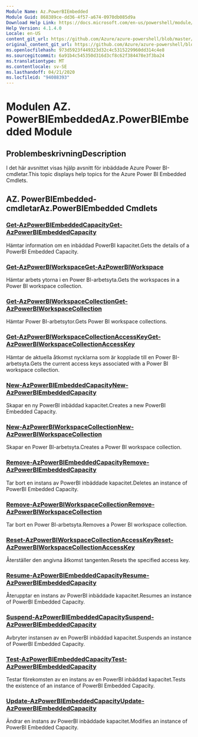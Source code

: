 ```yaml
---
Module Name: Az.PowerBIEmbedded
Module Guid: 868389ce-dd36-4f57-a674-0970db085d9a
Download Help Link: https://docs.microsoft.com/en-us/powershell/module/az.powerbiembedded
Help Version: 4.1.4.0
Locale: en-US
content_git_url: https://github.com/Azure/azure-powershell/blob/master/src/PowerBIEmbedded/PowerBIEmbedded/help/Az.PowerBIEmbedded.md
original_content_git_url: https://github.com/Azure/azure-powershell/blob/master/src/PowerBIEmbedded/PowerBIEmbedded/help/Az.PowerBIEmbedded.md
ms.openlocfilehash: 973d5923f449323d32c4c5315229960dd314c4e8
ms.sourcegitcommit: 6a91b4c545350d316d3cf8c62f384478e3f3ba24
ms.translationtype: MT
ms.contentlocale: sv-SE
ms.lasthandoff: 04/21/2020
ms.locfileid: "94088393"
---
```

# <span data-ttu-id="41416-101">Modulen AZ. PowerBIEmbedded</span><span class="sxs-lookup"><span data-stu-id="41416-101">Az.PowerBIEmbedded Module</span></span>
## <span data-ttu-id="41416-102">Problembeskrivning</span><span class="sxs-lookup"><span data-stu-id="41416-102">Description</span></span>
<span data-ttu-id="41416-103">I det här avsnittet visas hjälp avsnitt för inbäddade Azure Power BI-cmdletar.</span><span class="sxs-lookup"><span data-stu-id="41416-103">This topic displays help topics for the Azure Power BI Embedded Cmdlets.</span></span>

## <span data-ttu-id="41416-104">AZ. PowerBIEmbedded-cmdletar</span><span class="sxs-lookup"><span data-stu-id="41416-104">Az.PowerBIEmbedded Cmdlets</span></span>
### [<span data-ttu-id="41416-105">Get-AzPowerBIEmbeddedCapacity</span><span class="sxs-lookup"><span data-stu-id="41416-105">Get-AzPowerBIEmbeddedCapacity</span></span>](Get-AzPowerBIEmbeddedCapacity.md)
<span data-ttu-id="41416-106">Hämtar information om en inbäddad PowerBI kapacitet.</span><span class="sxs-lookup"><span data-stu-id="41416-106">Gets the details of a PowerBI Embedded Capacity.</span></span>

### [<span data-ttu-id="41416-107">Get-AzPowerBIWorkspace</span><span class="sxs-lookup"><span data-stu-id="41416-107">Get-AzPowerBIWorkspace</span></span>](Get-AzPowerBIWorkspace.md)
<span data-ttu-id="41416-108">Hämtar arbets ytorna i en Power BI-arbetsyta.</span><span class="sxs-lookup"><span data-stu-id="41416-108">Gets the workspaces in a Power BI workspace collection.</span></span>

### [<span data-ttu-id="41416-109">Get-AzPowerBIWorkspaceCollection</span><span class="sxs-lookup"><span data-stu-id="41416-109">Get-AzPowerBIWorkspaceCollection</span></span>](Get-AzPowerBIWorkspaceCollection.md)
<span data-ttu-id="41416-110">Hämtar Power BI-arbetsytor.</span><span class="sxs-lookup"><span data-stu-id="41416-110">Gets Power BI workspace collections.</span></span>

### [<span data-ttu-id="41416-111">Get-AzPowerBIWorkspaceCollectionAccessKey</span><span class="sxs-lookup"><span data-stu-id="41416-111">Get-AzPowerBIWorkspaceCollectionAccessKey</span></span>](Get-AzPowerBIWorkspaceCollectionAccessKey.md)
<span data-ttu-id="41416-112">Hämtar de aktuella åtkomst nycklarna som är kopplade till en Power BI-arbetsyta.</span><span class="sxs-lookup"><span data-stu-id="41416-112">Gets the current access keys associated with a Power BI workspace collection.</span></span>

### [<span data-ttu-id="41416-113">New-AzPowerBIEmbeddedCapacity</span><span class="sxs-lookup"><span data-stu-id="41416-113">New-AzPowerBIEmbeddedCapacity</span></span>](New-AzPowerBIEmbeddedCapacity.md)
<span data-ttu-id="41416-114">Skapar en ny PowerBI inbäddad kapacitet.</span><span class="sxs-lookup"><span data-stu-id="41416-114">Creates a new PowerBI Embedded Capacity.</span></span>

### [<span data-ttu-id="41416-115">New-AzPowerBIWorkspaceCollection</span><span class="sxs-lookup"><span data-stu-id="41416-115">New-AzPowerBIWorkspaceCollection</span></span>](New-AzPowerBIWorkspaceCollection.md)
<span data-ttu-id="41416-116">Skapar en Power BI-arbetsyta.</span><span class="sxs-lookup"><span data-stu-id="41416-116">Creates a Power BI workspace collection.</span></span>

### [<span data-ttu-id="41416-117">Remove-AzPowerBIEmbeddedCapacity</span><span class="sxs-lookup"><span data-stu-id="41416-117">Remove-AzPowerBIEmbeddedCapacity</span></span>](Remove-AzPowerBIEmbeddedCapacity.md)
<span data-ttu-id="41416-118">Tar bort en instans av PowerBI inbäddade kapacitet.</span><span class="sxs-lookup"><span data-stu-id="41416-118">Deletes an instance of PowerBI Embedded Capacity.</span></span>

### [<span data-ttu-id="41416-119">Remove-AzPowerBIWorkspaceCollection</span><span class="sxs-lookup"><span data-stu-id="41416-119">Remove-AzPowerBIWorkspaceCollection</span></span>](Remove-AzPowerBIWorkspaceCollection.md)
<span data-ttu-id="41416-120">Tar bort en Power BI-arbetsyta.</span><span class="sxs-lookup"><span data-stu-id="41416-120">Removes a Power BI workspace collection.</span></span>

### [<span data-ttu-id="41416-121">Reset-AzPowerBIWorkspaceCollectionAccessKey</span><span class="sxs-lookup"><span data-stu-id="41416-121">Reset-AzPowerBIWorkspaceCollectionAccessKey</span></span>](Reset-AzPowerBIWorkspaceCollectionAccessKey.md)
<span data-ttu-id="41416-122">Återställer den angivna åtkomst tangenten.</span><span class="sxs-lookup"><span data-stu-id="41416-122">Resets the specified access key.</span></span>

### [<span data-ttu-id="41416-123">Resume-AzPowerBIEmbeddedCapacity</span><span class="sxs-lookup"><span data-stu-id="41416-123">Resume-AzPowerBIEmbeddedCapacity</span></span>](Resume-AzPowerBIEmbeddedCapacity.md)
<span data-ttu-id="41416-124">Återupptar en instans av PowerBI inbäddade kapacitet.</span><span class="sxs-lookup"><span data-stu-id="41416-124">Resumes an instance of PowerBI Embedded Capacity.</span></span>

### [<span data-ttu-id="41416-125">Suspend-AzPowerBIEmbeddedCapacity</span><span class="sxs-lookup"><span data-stu-id="41416-125">Suspend-AzPowerBIEmbeddedCapacity</span></span>](Suspend-AzPowerBIEmbeddedCapacity.md)
<span data-ttu-id="41416-126">Avbryter instansen av en PowerBI inbäddad kapacitet.</span><span class="sxs-lookup"><span data-stu-id="41416-126">Suspends an instance of PowerBI Embedded Capacity.</span></span>

### [<span data-ttu-id="41416-127">Test-AzPowerBIEmbeddedCapacity</span><span class="sxs-lookup"><span data-stu-id="41416-127">Test-AzPowerBIEmbeddedCapacity</span></span>](Test-AzPowerBIEmbeddedCapacity.md)
<span data-ttu-id="41416-128">Testar förekomsten av en instans av en PowerBI inbäddad kapacitet.</span><span class="sxs-lookup"><span data-stu-id="41416-128">Tests the existence of an instance of PowerBI Embedded Capacity.</span></span>

### [<span data-ttu-id="41416-129">Update-AzPowerBIEmbeddedCapacity</span><span class="sxs-lookup"><span data-stu-id="41416-129">Update-AzPowerBIEmbeddedCapacity</span></span>](Update-AzPowerBIEmbeddedCapacity.md)
<span data-ttu-id="41416-130">Ändrar en instans av PowerBI inbäddade kapacitet.</span><span class="sxs-lookup"><span data-stu-id="41416-130">Modifies  an instance of PowerBI Embedded Capacity.</span></span>

